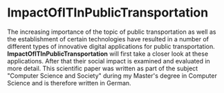 # ImpactOfITInPublicTransportation 

The increasing importance of the topic of public transportation as well as the establishment of certain technologies have resulted in a number of different types of innovative digital applications for public transportation. **ImpactOfITInPublicTransportation** will first take a closer look at these applications. After that their social impact is examined and evaluated in more detail.
This scientific paper was written as part of the subject "Computer Science and Society" during my Master's degree in Computer Science and is therefore written in German.
